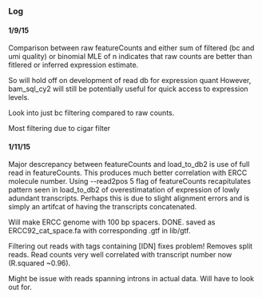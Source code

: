 ### Log
#### 1/9/15
Comparison between raw featureCounts and either sum of filtered (bc and umi quality) or binomial MLE of n indicates that raw counts are better than fitlered or inferred expression estimate. 

So will hold off on development of read db for expression quant
However, bam_sql_cy2 will still be potentially useful for quick access to expression levels.

Look into just bc filtering compared to raw counts.

Most filtering due to cigar filter

#### 1/11/15
Major descrepancy between featureCounts and load_to_db2 is use of full read in featureCounts. This produces much better correlation with ERCC molecule number. Using --read2pos 5 flag of featureCounts recapitulates pattern seen in load_to_db2 of overestimatation of expression of lowly adundant transcripts. Perhaps this is due to slight alignment errors and is simply an artifcat of having the transcripts concatenated.

Will make ERCC genome with 100 bp spacers. DONE. saved as ERCC92_cat_space.fa with corresponding .gtf in lib/gtf.

Filtering out reads with tags containing [IDN] fixes problem! Removes split reads. Read counts very well correlated with transcript number now (R.squared ~0.96).

Might be issue with reads spanning introns in actual data. Will have to look out for.

